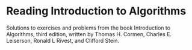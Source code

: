 # Reading Introduction to Algorithms

Solutions to exercises and problems from the book Introduction to Algorithms, third edition, written by Thomas H. Cormen, Charles E. Leiserson, Ronald L Rivest, and Clifford Stein.
